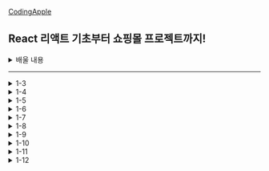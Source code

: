 [CodingApple](https://online.codingapple.com/course/react-basic/)

## React 리액트 기초부터 쇼핑몰 프로젝트까지!
<details>
<summary>배울 내용</summary>

    – class 문법 없이 개발하는 2020스타일 easy-mode 리액트

    – 컴포넌트, Props, State를 이용한 웹앱 개발

    – 리액트로 HTML 모듈화해서 개발하는 법

    – JSX for 반복문, 이벤트 핸들러 등 어떻게 쓰는지 정확히 알려줌

    – 리액트 CLI로 프로젝트 생성, 관리, 빌드하는 법

    – Redux와 context API로 데이터 관리

    – Ajax 등으로 서버 API 요청하는 법 (을 배울 텐데 Ajax가 뭔지 모르니까 그것부터)

    – 라우터로 페이지 나누기

    – 리액트에서 CSS 스타일링 잘하는 법 (styled component, SASS)

    – import/destructuring/arrow function 등 필요한 ES6 문법들

    – 스마트폰에 설치 가능한 Progressive Web App으로 리액트사이트 발행하기

    – (포트폴리오 자랑용) github pages를 이용해 사이트 발행

</details>

-----

<details>
<summary>1-3</summary>
JSX를 이용해 HTML 페이지 제작해보는 건 처음이겠죠

    - 리액트에서 class=""를 넣고 싶다면 className=""

    - 데이터바인딩 var data = '안녕하세요'; <div>{ data }</div>
      -> { } 꼭 중괄호 안에

    - <div style = {{ color : 'blue', fontSize : '30px' }}>글씨</div>
      -> {속성명 : '속성값} 대쉬(-) 불가능, 붙여쓰고 앞글자를 대문자로 치환

</details>

<details>
<summary>1-4</summary>
중요한 데이터는 변수 말고 리액트 state로 만들랬죠

    - state를 쓰는 이유
      -> 변수가 변경될 때 자동으로 관련된 HTML을 재렌더링되게 만들고 싶어서
      -> 수정사항이 자동으로 웹페이지에 스무스~하게 반영되게 만들고 싶어서

    - let [a, b] = useState('ㅇㅇㅇㅇ');
      -> a : 실제 저장할 데이터, b : 저장할 데이터를 변결시킬 함수
      -> 데이터바인딩 가능 <h3>{a}</h3> => <h3>ㅇㅇㅇㅇ<h3>
      -> Array, Object 가능 let [a, b] = useState(['ㅇㅇ', 'ㄴㄴ']);

</details>

<details>
<summary>1-5</summary>
버튼에 기능 개발을 해보자 & 리액트 state 변경하는 법

    - 리액트에서 특정 HTML 요소를 클릭했을 때 자바스크립트를 실행하고 싶으면
      -> <div onClick = { 실행할 함수 }>
      -> Click이 대문자, {} 중괄호 사용, 그냥 코드가 아닌 함수를 적어야 함
      -> ex) <div onClick = { 함수이름 }>
             <div onClick = { function(){ 실행할 코드 } }>
             <div onClick = { () => { 실행할 코드 } }>

    - state는 변수와는 다르게 값을 변경할 때 지정된 변경 함수를 써야 함
      -> ㅇㅇ변경(대체할 데이터) 
      -> ex) <span>👍</span> 을 눌렀을 때 따봉이라는 state를 1 증가하려면 어떻게 해야할까요?
             <span onClick = { { () => { 따봉변경(따봉 + 1) } } }>

</details>

<details>
<summary>1-6</summary>
숙제 해설 : 블로그 글 수정버튼 만들기

    - 원래 자바스크립트 내에서 array나 object 자료형은 = 등호로 복사하면 각각 별개의 자료형이 생성되는게 아니라 값을 공유함
      -> ex) var data1 = [1, 2, 3]; var data2 = data1;
         => data1과 data2는 각각 [1, 2, 3]을 별개로 저장하는 게 아닌 똑같은 값을 공유함
         => data1을 변경하면 data2도 자동으로 변경됨
      -> state도 = 등호를 이용해서 복사하면 문제가 일어나기 때문에 완전히 개별 복사본을 만들어주는 카피를 해야 함
         => ex) var 새로운array = [...원본array]
         => function 제목바꾸기() {
                var newArray = [...글제목];
                newArray[0] = '여자코트 추천';
                글제목변경( newArray );
            } 

</details>

<details>
<summary>1-7</summary>
React Component : 많은 div들을 한 단어로 줄이고 싶은 충동이 들 때

    - return () 안에 HTML을 넣을 때 태그 2개를 평행하게 넣을 수 없음
      -> 굳이 쓰고 싶다면
         <div>
            <div></div>
            <div></div> 
         </div>

    - Component : 리액트에서 제공하는 긴 HTML을 한 단어로 깔끔하게 치환해서 넣을 수 있는 문법
      -> 함수 만들 듯, 변수 만들 듯 한 단어로 치환해서 원하는 곳에 꽂아넣을 수 있음
    
    - 방법
      1. function을 이용해서 함수를 하나 만들기
      2. 그 함수 안에 return() 안에 원하는 HTML을 담기
      3. 원하는 곳에서 <Modal></Modal> 이라고 사용했을 때 축약한 HTML이 등장
      -> 축약한 HTML 덩어리를 Component 라고 칭함
      -> ex)
         function App (){
            return (
                <div>
                    HTML 잔뜩있는 곳
                    ...
                    <Modal></Modal>
                </div>
            )
         }

         function Modal(){
             return (
                 <div className="modal">
                    <h2>제목</h2>
                    <p>날짜</p>
                    <p>상세내용</p>
                 </div>
            )
         }
        
    - Component의 특징
      -> Component 이름 지을 땐 보통 영어 대문자로 시작
      -> return() 안에 태그들이 평행하게 여러 개 들어갈 수 없음 ex) <div>, <></>
      -> Component 위치는 보통 funcion App(){} 와 나란히 만듦
         -> 보통 컴포넌트 안에다가 컴포넌트를 만들진 않기 때문
      -> Component 안에 미리 만들어둔 Component 집어넣기도 가능

    - 어떤 HTML들을 Component 만드는게 좋을까
      -> 사이트에 반복해서 출현하는 HTML 덩어리들
      -> 내용이 자주 변경될 것 같은 HTML의 한 부분
      -> 다른 페이지를 만들 때
      -> 다른 팀원과 협업할 때 웹페이지를 컴포넌트 단위로 작업 분배

    - Component 단점
      -> HTML을 깔끔하게 쓰려고 함수 자체를 많이 만드는 것 자체로 관리가 힘듦
      -> <Modal>이라는 컴포넌트가 App(){} 안에 있는 state를 사용하고 싶을 때,
         그냥 바로 쓸 수 없음
         => props라는 문법을 이용해 state를 <Modal>까지 전해줘야 사용 가능

</details>

<details>
<summary>1-8</summary>
클릭하면 동작하는 UI (모달창) 만드는 법

    - 리액트는 중괄호 내에서 if문을 사용할 수 없어서 삼항연산자를 사용해야 함
      -> 조건식 ? 조건식 참일 때 실행할 코드 : 조건식 거짓일 때 실행할 코드 

</details>

<details>
<summary>1-9</summary>
map : 많은 div들을 반복문으로 줄이고 싶은 충동이 들 때

    - 반복문도 {중괄호} 안에서 { for (){} } 이렇게 넣을 수 있지않을까 생각할 수 있지만 {중괄호} 안에는 변수, 함수만 입력 가능함
      -> 중괄호 안에서 쓸 수 있는 map이란 반복문 이용
    
    - 방법
      ex1) 
      var 어레이 = [2, 3, 4];
      어레이.map(function(){
      });
        => 모든 array에 붙일 수 있으며 소괄호 안에 콜백 함수 하나 넣는 게 기본, map 안의 코드가 어레이 자료의 갯수만큼 실행됨(ex1에서 3번)

      ex2)
      var 어레이 = [2, 3, 4];
      어레이.map(function(a){
        return a * 10
      });
        => 콜백 함수 소괄호 안에 파라미터를 아무 이름이나 입력해주면(ex2에서 a), a라는 파라미터가 어레이 안에 있던 모든 자료를 하나씩 출력해주는 역할을 함 => [20, 30, 40]이 됨

      ex3)
      var 어레이 = [2, 3, 4];
      var newArray = 어레이.map(function(a){
          return a * 10
      });
        => 참고로 map 함수는 원본 자료형을 변형시키지 않아서 보통 새로운 변수에 담아서 사용함
           newArray에는 [20,30, 40], 원래 어레이에는 [2, 3, 4]
      
    - JSX 안에서 map으로 반복문을 돌리고 싶으면
      1. 원하는 자료에다가 map을 붙이면 그 자료 갯수만큼 반복문 돌리기 가능
      2. 반복을 원하는 HTML을 return 안에 적으면 끝

      ex)
      <div>
        ~~~HTML 잔뜩~~~
        ...
        { 글제목.map(function(){      
            return (<div>안녕</div>)
        }) }
      </div>
        => 현재 글제목 array에는 3개의 데이터가 들어있으니 실행해보면 div도 3개가 남음
    
    - 반복된 HTML에 각각 다른 내용을 부여하고 싶다면
      ex)
      <div>
        ~~~HTML 잔뜩~~~
        ...
        { 글제목.map(function(a){
            return (
                <div className="list">
                  <h3>{ a }</h3>
                  ~~~HTML 잔뜩~~~
                </div>
            )
        }) }
      </div>
        
        -> 반복된 HTML 안에 onClick = {} 이런 거 넣어도 잘 작동함

    - 일반 for 반복문을 사용하고 싶다면
      -> 따로 함수를 만들어서 사용해야 함
      1. 따로 일반 함수를 만들고
      2. 함수 안에 HTML을 담을 array 자료를 하나 생성
      2. 함수 안에서 for 반복문을 이용해 array 내에 HTML을 추가
      4. 완성된 array를 return
      5. 함수를 원하는 곳에 { 함수명() } 데이터바인딩

      ex)
      function 반복된UI(){
        var 어레이 = [];
        for (var i = 0; i < 3; i++) {
            어레이.push(<div>안녕</div>)
        }
        return 어레이
      }
      return (
        <div>
            ~~~HTML 잔뜩~~~
            { 반복된UI() }
        </div>
      )

</details>

<details>
<summary>1-10</summary>
props : 자식이 부모의 state를 가져다쓰고 싶을 땐 말하고 쓰셔야합니다

    - props를 사용하는 이유
      -> 1-7에서 App이라는 컴포넌트 안에 <Modal> 이라는 컴포넌트를 만듦
         App : 부모 컴포넌트 Modal : 자식 컴포넌트
         자식 컴포넌트가 부모 컴포넌트 안에 있던 state를 가져다 쓰고 싶을 때!
         props라는 문법으로 state를 전송한 뒤에 {props.state이름} 

    - 방법
      1. <자식컴포넌트 전송할 이름 = { state명 }> 이렇게 사용한 후
      2. 자식컴포넌트 선언하는 function 안에 파라미터를 하나 만들어주기
      
      ex) 글제목이라는 부모 컴포넌트의 state를 자식 컴포넌트에 전송해보기
      funtion App() {
          let [글제목, 글제목변경] = useState(['aa', 'bb', 'cc']);
          return(
              <div>
                ...
                <Modal 글제목 = {글제목}></Modal>
              </div>
          )
      }
      function Modal(props){
          return(
              <div className="modal">
                <h2>제목 { props.글제목[0] }</h2>
                <p>날짜</p>
                <p>상세내용</p>
              </div>
          )
      }
      -> 1. <Mdoal 전송할이름 = {state명}> 이렇게 원하는 state를 적어주면 전송됨
         2. function Modal(props){} 이렇게 쓰면 전송된 props 사용 가능
         
         => 무한대 전송 가능
         => props라는 파라미터에는 전송한 모든 props 데이터가 들어가있음
            props.글제목 이런 식으로 원하는 것만 꺼내서 쓰면 됨
         => props 전송할 때 꼭 {} 중괄호로 전송해야 하는 건 아님
            <Modal 글제목 = {변수명}> 변수명을 넣고 싶으면 중괄호
            <Modal 글제목 = "강남우동맛집"> 일반 텍스트를 전송하고 싶으면 따옴표

</details>

<details>
<summary>1-11</summary>
(UI 제작 패턴) props를 응용한 상세페이지 만들기

    - 글말고 따로 버튼 3개를 만들어서 한번 개발해봅시다
      각각 버튼을 누르면 각각 다른 제목의 모달 제목이 떠야함
      -> 1. 일단 버튼 3개 만들기
         2. 각각 버튼을 누르면 글제목이 수정되어야 함
            Modal이라는 컴포넌트 안에 제목 부분을 props.글제목[누른제목] 으로 수정
            => 누른제목 이라는 변수가 0이면 0번째 제목이 뜬다
         3. App 안에 누른제목이라는 변수를 state로 만들기 (기본값 0)
            => 몇번째 글제목을 눌렀는지의 정보를 보관하는 곳
         4. 모달창 안에 props.글제목[props.누른제목]으로 수정
            <Modal 글제목 = {글제목} 누른제목 = {누른제목}></Modal>으로 수정
            => 부모가 가진 state를 쓰려면 props로 신고하고 써야하기 때문
               <Modal>이라는 태그 안에서 원하는 이름의 props를 전송하고
               Modal 안에서 props.이름 이런 식으로 써야 함
         => 모달창은 누른제목이라는 state의 숫자에 따라서 제목이 변경됨
    
    - 버튼을 눌렀을 때 state를 변경하려면?
      ex) 
      <button onClick={()=>{ 누른제목변경(0) }}>버튼1</button>
      <button onClick={()=>{ 누른제목변경(1) }}>버튼2</button>   
      <button onClick={()=>{ 누른제목변경(2) }}>버튼3</button>

    - 이제 직접 <h3> 글제목부분에 가서 누르면 state가 변경되게 만들자 (반복문)
      ex)
      {
          글제목.map(function(a){
              return(
                  <div className = "list">
                    <h3 onClick = { () => { 누른제목변경(0) } }>{ a } ~~html~~ </h3>
                  </div>
              )
          })
      }
      -> <button onClick={()=>{ 누른제목 = 0 }}>버튼1</button> 처럼 작성하면 에러
         => state를 변경할 땐 state 변경함수를 사용해야 하고, 등호를 사용하면 안 됨
      -> 클릭했을 때 동작하게 하기 위해 onClick 안에 state 변경함수 삽입
         대충 0이라고 넣었기 때문에 현재는 어떤 제목을 누르던 state가 0으로 변경 됨
    
    - 0이 아니라 각각 제목들마다 누른제목변경(0), 누른제목변경(1) ~~ 이 되도록 해보자
      ex)
      {
          글제목.map(function(a, i){
              return(
                  <div className = "list">
                    <h3 onClick = { () => { 누른제목변경(i) } }>{ a } ~~html~~ </h3>
                  </div>
              )
          })
      }
      -> map 반복문을 쓸 때 다른 파라미터를 뒤에 추가해주면 됨
         i =  반복문이 돌면서 0, 1, 2, 3 ~~ 이렇게 하나씩 증가하는 정수를 뜻함
    
    - 결론
      1. state 하나 만들고
      2. state가 ~~상태면 UI를 ~~이렇게 보여주세요~ 라고 코드 작성
      3. 필요하면 버튼을 누르거나 할 땐 state를 ~~이렇게 바꿔주세요~ 추가

</details>

<details>
<summary>1-12</summary>
input 다루기 1 : 사용자가 입력한 글을 변수에 저장하는 법

    - 사용자가 input에 입력한 데이터는 중요한 데이터이기 때문에 state에 저장해서 쓰는 게 일반적
      ex) let[입력값, 입력값변경] = useState('');

    - 사용자가 input에 입력한 값 알아내는 법
      ex)
      let[입력값, 입력값변경] = useState('');

      return(
          <div>
            ~~~HTML잔뜩~~~
            <input onChange = { (e) => { console.log(e.target.value) } }/>
          </div>
      )
      -> input에 onChange 이벤트핸들러를 달고 자바스크립트 문법을 쓰면 됨
         onChange : input에 무언가를 입력할 때마다 특정 함수를 동작시킴
         e.target : '지금 이벤트가 동작하는 HTML 요소', 자바스크립트 문법 (input 태그 등)
         .value : 그 HTML(input 등)에 유저가 입력한 값

    - input에 뭔가를 입력할 때마다 input에 입력된 값을 state에 저장하는 법
      ex)
      let[입력값, 입력값변경] = useState('');

      return(
          <div>
            ~~~HTML잔뜩~~~
            <input onChange = { (e) => { 입력값변경(e.target.value) } }/>
          </div>
      )

</details>